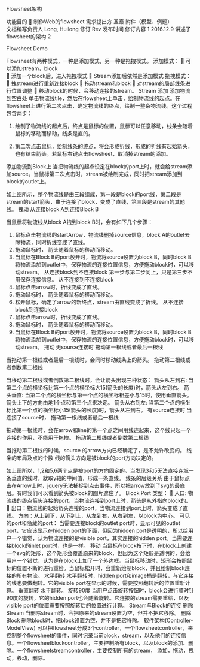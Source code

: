 Flowsheet架构
	
功能目的		制作Web的flowsheet
需求提出方	圣泰
附件（模型、例题）	
文档编写负责人	Long, Huilong
修订	Rev	发布时间	修订内容
	1	2016.12.9	讲述了flowsheet的架构
	2		
			
			
			
			
			
			

Flowsheet Demo
 
Flowsheet有两种模式，一种是添加模式，另一种是拖拽模式。
添加模式：
	可以添加stream，block	
	添加一个block后，进入拖拽模式
	Stream添加后依然是添加模式
拖拽模式：
	拽stream进行重新连接block
	拖动stream和block
	对stream的局部线条进行位置调整
	移动block的时候，会移动连接的stream。
Stream
添加
添加物流到空白处
单击物流线tile，然后在flowsheet上单击，绘制物流线的起点。在flowsheet上进行第二次点击，确定物流线的终点，绘制一整条物流线。这个过程包含两步：
1.	绘制了物流线的起点后，终点是鼠标的位置，鼠标可以任意移动，线条会随着鼠标的移动而移动，线条是直的。
 
2.	第二次点击鼠标，绘制线条的终点，将会形成折线，形成的折线有起始箭头，也有结束箭头。若鼠标右键点击flowsheet，取消掉stream的添加。
 
添加物流到Block上
当把物流线的起点设定在block的port上时，就会给stream添加source。当鼠标第二次点击时，stream被绘制完成，同时把stream添加到block的outlet上。
 
如上图所示，整个物流线是由三段组成，第一段是block的port线，第二段是stream的start箭头，由于连接了block，变成了直线，第三段是stream的其他线。
拽动
从连接block A到连接Block B
 
当鼠标将物流线从block A拽到block B时，会有如下几个步骤：
1. 鼠标点击物流线的startArrow，物流线删掉source信息，block A的outlet去除物流，同时折线变成了直线。
2. 拖动鼠标时， 箭头随着鼠标的移动而移动。
3. 当鼠标在Block B的port放开时，物流将source设置为block B，同时block B 将物流添加到outlet中，保存物流的连接位置信息，方便拖动block时，可以移动stream。
从连接block到不连接block
第一步与第二步同上，只是第三步不用保存连接信息。
从不连接到不连接block
1.	鼠标点击arrow时，折线变成了直线。
2.	拖动鼠标时， 箭头随着鼠标的移动而移动。
3.	松开鼠标，确定了arrow的新终点，stream由直线变成了折线。
从不连接block到连接block
1.	鼠标点击arrow时，折线变成了直线。
2.	拖动鼠标时， 箭头随着鼠标的移动而移动。
3.	当鼠标在Block B的port放开时，物流将source设置为block B，同时block B 将物流添加到outlet中，保存物流的连接位置信息，方便拖动block时，可以移动stream。
拖动
无source连接时
拖动第一根线或者最后一根线
 
当拖动第一根线或者最后一根线时，会同时移动线条上的箭头。
拖动第二根线或者倒数第二根线
  
当移动第二根线或者倒数第二根线时，会让箭头出现三种状态：
箭头从左到右:
当第二个点的横坐标比第一个点的横坐标大15(箭头的长度)时，箭头从左到右。
箭头垂直:
当第二个点的横坐标与第一个点的横坐标相差小与15时，使用垂直箭头。箭头上下的方向由地1个点和第三个点来决定。
箭头从右到左:
当第二个点的横坐标比第一个点的横坐标小15(箭头的长度)时，箭头从左到右。
有source连接时
当连接了source时，
拖动第一根线或者最后一根线
 
拖动第一根线时，会在arrow和line的第一个点之间用线连起来，这个线只起一个连接的作用，不能用于拖拽。
拖动第二根线或者倒数第二根线
 
当拖动第二根线的时候，source 的arrow方向已经确定了，是不允许改变的。
线条的布局及点的个数
线的箭头方向是被block的port方向决定的。
 
如上图所以，1,2和5,6两个点是被port的方向固定的。当发现3和5无法直接连城一条垂直的线时，就取y轴的中间值，形成一条直线。
线条的层级关系
由于鼠标点击在Arrow上时，jquery无法捕捉到点击事件，所以把arrow放到了svg的最底层。有时我们可以看到箭头被block的图片遮住了。
Block
Port
类型：
	入口: 物流线的终点箭头连接的port，当物流连接到port上时，箭头是从外指向block的。
	出口：物流线的起始箭头连接的port，当物流连接到port上时，箭头变成了直线。
方向：从上到下，从下到上，从左到右，从右到左，以block为中心。
可见的port和隐藏的port：
当需要连接block的outlet port时，显示可见的outlet port，它应该显示在hidden port的下面，但因为hidden port是透明的，所以给用户一个错觉，认为物流连接的是visible port，其实连接的hidden port。当需要连接block的inlet port时，也是一样。
移动
当鼠标在block按下时，在block上创建一个svg的矩形，这个矩形会覆盖原来的block，但因为这个矩形是透明的，会给用户一个错觉，认为是在block上加了一个外边框。当鼠标移动时，矩形会按照鼠标的位置不断的进行重绘。当鼠标松开时，会重新绘制block，并且绘制block连接的所有物流。
水平翻转
水平翻转时，hidden port和image桶是翻转，与它连接的线也要做翻转。它的visible port在显示的时候，需要按照翻转后的位置重新计算。
垂直翻转
水平翻转。
旋转90度
当用户点击旋转按钮时，block会进行顺时针90度的旋转，它的hidden port也会随着旋转。它连接的stream需要重绘，以及visible port的位置需要按照旋转后的位置进行计算。
Stream与Block的连接
删除Stream
当删除stream时，会把原来的stream设置为空，但并不把它移除。
删除Block
删除block时，把block设置为空，并不是把它移除。
软件架构(Controller-ModelView)
可以把flowsheet分成3个controller，一个flowsheetcontroller，来控制整个flowsheet的事件，同时记录当前block，stream，以及他们的连接信息。一个flowsheetblockcontroller，主要控制所有block，以及block的添加、删除。一个flowsheetstreamcontroller，主要控制所有的stream， 添加，拖动，拽动，移动，删除。
